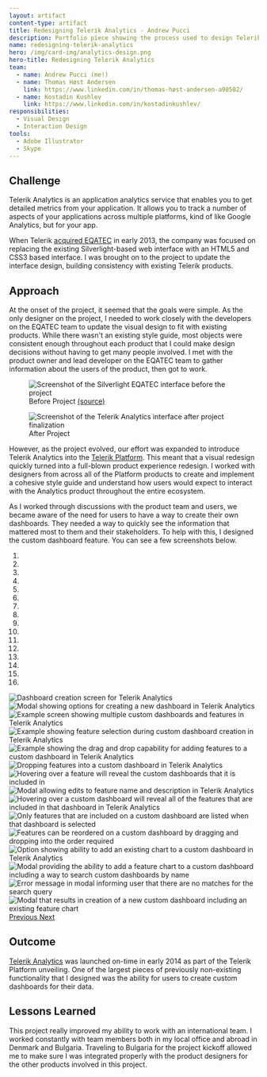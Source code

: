 ```yaml
---
layout: artifact
content-type: artifact
title: Redesigning Telerik Analytics - Andrew Pucci
description: Portfolio piece showing the process used to design Telerik Analytics.
name: redesigning-telerik-analytics
hero: /img/card-img/analytics-design.png
hero-title: Redesigning Telerik Analytics
team:
  - name: Andrew Pucci (me!)
  - name: Thomas Høst Andersen
    link: https://www.linkedin.com/in/thomas-høst-andersen-a98502/
  - name: Kostadin Kushlev
    link: https://www.linkedin.com/in/kostadinkushlev/
responsibilities:
  - Visual Design
  - Interaction Design
tools:
  - Adobe Illustrator
  - Skype
---
```


## Challenge
Telerik Analytics is an application analytics service that enables you to get detailed metrics from your application. It allows you to track a number of aspects of your applications across multiple platforms, kind of like Google Analytics, but for your app.

When Telerik [acquired EQATEC](http://thenextweb.com/insider/2013/03/07/telerik-acquires-danish-cross-platform-app-analytics-software-maker-eqatec/) in early 2013, the company was focused on replacing the existing Silverlight-based web interface with an HTML5 and CSS3 based interface. I was brought on to the project to update the interface design, building consistency with existing Telerik products.

## Approach
At the onset of the project, it seemed that the goals were simple. As the only designer on the project, I needed to work closely with the developers on the EQATEC team to update the visual design to fit with existing products. While there wasn't an existing style guide, most objects were consistent enough throughout each product that I could make design decisions without having to get many people involved. I met with the product owner and lead developer on the EQATEC team to gather information about the users of the product, then got to work.

<div class="row">
  <div class="col-6">
    <figure class="figure">
      <img class="img-fluid" src="/img/eqatec-old.png" alt="Screenshot of the Silverlight EQATEC interface before the project">
      <figcaption class="figure-caption">Before Project <a href="http://bristowe.com/blog/2013/10/10/eqatec-monitoring-of-windows-store-apps">(source)</a></figcaption>
    </figure>
  </div>
  <div class="col-6">
    <figure class="figure">
      <img class="img-fluid" src="/img/LiveMode.png" alt="Screenshot of the Telerik Analytics interface after project finalization">
      <figcaption class="figure-caption">After Project</figcaption>
    </figure>
  </div>
</div>

However, as the project evolved, our effort was expanded to introduce Telerik Analytics into the [Telerik Platform](http://www.telerik.com/platform). This meant that a visual redesign quickly turned into a full-blown product experience redesign. I worked with designers from across all of the Platform products to create and implement a cohesive style guide and understand how users would expect to interact with the Analytics product throughout the entire ecosystem.

As I worked through discussions with the product team and users, we became aware of the need for users to have a way to create their own dashboards. They needed a way to quickly see the information that mattered most to them and their stakeholders. To help with this, I designed the custom dashboard feature. You can see a few screenshots below.

<div id="custom-dashboard-carousel" class="carousel slide mb-3" data-ride="carousel">
  <ol class="carousel-indicators">
    <li data-target="#custom-dashboard-carousel" data-slide-to="0" class="active"></li>
    <li data-target="#custom-dashboard-carousel" data-slide-to="1"></li>
    <li data-target="#custom-dashboard-carousel" data-slide-to="2"></li>
    <li data-target="#custom-dashboard-carousel" data-slide-to="3"></li>
    <li data-target="#custom-dashboard-carousel" data-slide-to="4"></li>
    <li data-target="#custom-dashboard-carousel" data-slide-to="5"></li>
    <li data-target="#custom-dashboard-carousel" data-slide-to="6"></li>
    <li data-target="#custom-dashboard-carousel" data-slide-to="7"></li>
    <li data-target="#custom-dashboard-carousel" data-slide-to="8"></li>
    <li data-target="#custom-dashboard-carousel" data-slide-to="9"></li>
    <li data-target="#custom-dashboard-carousel" data-slide-to="10"></li>
    <li data-target="#custom-dashboard-carousel" data-slide-to="11"></li>
    <li data-target="#custom-dashboard-carousel" data-slide-to="12"></li>
    <li data-target="#custom-dashboard-carousel" data-slide-to="13"></li>
    <li data-target="#custom-dashboard-carousel" data-slide-to="14"></li>
    <li data-target="#custom-dashboard-carousel" data-slide-to="15"></li>
  </ol>
  <div class="carousel-inner">
    <div class="carousel-item active">
      <img class="d-block w-100" src="/img/CustomDashboards-01-CreateFirstDashboard.png" alt="Dashboard creation screen for Telerik Analytics">
    </div>
    <div class="carousel-item">
      <img class="d-block w-100" src="/img/CustomDashboards-02-CreateDashboardModal.png" alt="Modal showing options for creating a new dashboard in Telerik Analytics">
    </div>
    <div class="carousel-item">
      <img class="d-block w-100" src="/img/CustomDashboards-03-StartEditing.png" alt="Example screen showing multiple custom dashboards and features in Telerik Analytics">
    </div>
    <div class="carousel-item">
      <img class="d-block w-100" src="/img/CustomDashboards-04-SelectFeatures.png" alt="Example showing feature selection during custom dashboard creation in Telerik Analytics">
    </div>
    <div class="carousel-item">
      <img class="d-block w-100" src="/img/CustomDashboards-05-DragToGroup.png" alt="Example showing the drag and drop capability for adding features to a custom dashboard in Telerik Analytics">
    </div>
    <div class="carousel-item">
      <img class="d-block w-100" src="/img/CustomDashboards-06-DragOnTarget.png" alt="Dropping features into a custom dashboard in Telerik Analytics">
    </div>
    <div class="carousel-item">
      <img class="d-block w-100" src="/img/CustomDashboards-07-HoverOverFeature.png" alt="Hovering over a feature will reveal the custom dashboards that it is included in">
    </div>
    <div class="carousel-item">
      <img class="d-block w-100" src="/img/CustomDashboards-08-EditFeatureModal.png" alt="Modal allowing edits to feature name and description in Telerik Analytics">
    </div>
    <div class="carousel-item">
      <img class="d-block w-100" src="/img/CustomDashboards-09-HoverOverGroup.png" alt="Hovering over a custom dashboard will reveal all of the features that are included in that dashboard in Telerik Analytics">
    </div>
    <div class="carousel-item">
      <img class="d-block w-100" src="/img/CustomDashboards-10-GroupSelected.png" alt="Only features that are included on a custom dashboard are listed when that dashboard is selected">
    </div>
    <div class="carousel-item">
      <img class="d-block w-100" src="/img/CustomDashboards-11-DragToReorder.png" alt="Features can be reordered on a custom dashboard by dragging and dropping into the order required">
    </div>
    <div class="carousel-item">
      <img class="d-block w-100" src="/img/CustomDashboards-12-AddtoCustDash.png" alt="Option showing ability to add an existing chart to a custom dashboard in Telerik Analytics">
    </div>
    <div class="carousel-item">
      <img class="d-block w-100" src="/img/CustomDashboards-13-AddModal.png" alt="Modal providing the ability to add a feature chart to a custom dashboard including a way to search custom dashboards by name">
    </div>
    <div class="carousel-item">
      <img class="d-block w-100" src="/img/CustomDashboards-14-SearchFails.png" alt="Error message in modal informing user that there are no matches for the search query">
    </div>
    <div class="carousel-item">
      <img class="d-block w-100" src="/img/CustomDashboards-15-CreateNewDashboard.png" alt="Modal that results in creation of a new custom dashboard including an existing feature chart">
    </div>
  </div>
  <a class="carousel-control-prev" href="#custom-dashboard-carousel" role="button" data-slide="prev">
    <span class="carousel-control-prev-icon" aria-hidden="true"></span>
    <span class="sr-only">Previous</span>
  </a>
  <a class="carousel-control-next" href="#custom-dashboard-carousel" role="button" data-slide="next">
    <span class="carousel-control-next-icon" aria-hidden="true"></span>
    <span class="sr-only">Next</span>
  </a>
</div>

## Outcome
[Telerik Analytics](http://www.telerik.com/analytics) was launched on-time in early 2014 as part of the Telerik Platform unveiling. One of the largest pieces of previously non-existing functionality that I designed was the ability for users to create custom dashboards for their data.

## Lessons Learned
This project really improved my ability to work with an international team. I worked constantly with team members both in my local office and abroad in Denmark and Bulgaria. Traveling to Bulgaria for the project kickoff allowed me to make sure I was integrated properly with the product designers for the other products involved in this project.
